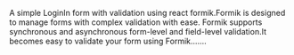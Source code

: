 A simple LoginIn form with validation using react formik.Formik is designed to manage forms with complex validation with ease. Formik supports synchronous and asynchronous form-level and field-level validation.It becomes easy to validate your form using Formik.......
